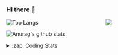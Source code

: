### Hi there 👋

<!--
**tao8687/tao8687** is a ✨ _special_ ✨ repository because its `README.md` (this file) appears on your GitHub profile.

Here are some ideas to get you started:

- 🔭 I’m currently working on ...
- 🌱 I’m currently learning ...
- 👯 I’m looking to collaborate on ...
- 🤔 I’m looking for help with ...
- 💬 Ask me about ...
- 📫 How to reach me: ...
- 😄 Pronouns: ...
- ⚡ Fun fact: ...
-->

<img align='right' src="https://media.giphy.com/media/M9gbBd9nbDrOTu1Mqx/giphy.gif" width="240">

  
![Top Langs](https://github-readme-stats.vercel.app/api/top-langs/?username=tao8687&layout=compact&title_color=23238E&text_color=A67D3D)

![Anurag's github stats](https://github-readme-stats.vercel.app/api?username=tao8687&show_icons=true&&text_color=A67D3D&title_color=23238E&show_icons=false&count_private=true&hide=stars)

<details>
  <summary>:zap: Coding Stats</summary>
  <br>
    
<!--START_SECTION:waka-->
![Code Time](http://img.shields.io/badge/Code%20Time-1%2C624%20hrs%2026%20mins-blue)

![Profile Views](http://img.shields.io/badge/Profile%20Views-1-blue)

**🐱 My GitHub Data** 

> 📦 1.5 MB Used in GitHub's Storage 
 > 
> 🏆 208 Contributions in the Year 2024
 > 
> 🚫 Not Opted to Hire
 > 
> 📜 56 Public Repositories 
 > 
> 🔑 25 Private Repositories 
 > 
**I'm an Early 🐤** 

```text
🌞 Morning                1435 commits        ██████████████████████░░░   87.34 % 
🌆 Daytime                87 commits          █░░░░░░░░░░░░░░░░░░░░░░░░   05.30 % 
🌃 Evening                117 commits         ██░░░░░░░░░░░░░░░░░░░░░░░   07.12 % 
🌙 Night                  4 commits           ░░░░░░░░░░░░░░░░░░░░░░░░░   00.24 % 
```
📅 **I'm Most Productive on Wednesday** 

```text
Monday                   237 commits         ████░░░░░░░░░░░░░░░░░░░░░   14.42 % 
Tuesday                  223 commits         ███░░░░░░░░░░░░░░░░░░░░░░   13.57 % 
Wednesday                290 commits         ████░░░░░░░░░░░░░░░░░░░░░   17.65 % 
Thursday                 215 commits         ███░░░░░░░░░░░░░░░░░░░░░░   13.09 % 
Friday                   233 commits         ████░░░░░░░░░░░░░░░░░░░░░   14.18 % 
Saturday                 227 commits         ███░░░░░░░░░░░░░░░░░░░░░░   13.82 % 
Sunday                   218 commits         ███░░░░░░░░░░░░░░░░░░░░░░   13.27 % 
```


📊 **This Week I Spent My Time On** 

```text
🕑︎ Time Zone: Asia/Shanghai

💬 Programming Languages: 
C++                      13 hrs 45 mins      ████████████████░░░░░░░░░   62.90 % 
Other                    1 hr 58 mins        ██░░░░░░░░░░░░░░░░░░░░░░░   09.01 % 
Markdown                 1 hr 27 mins        ██░░░░░░░░░░░░░░░░░░░░░░░   06.65 % 
Python                   1 hr 13 mins        █░░░░░░░░░░░░░░░░░░░░░░░░   05.58 % 
CMake                    1 hr 11 mins        █░░░░░░░░░░░░░░░░░░░░░░░░   05.45 % 

🔥 Editors: 
VS Code                  21 hrs 52 mins      █████████████████████████   100.00 % 

🐱‍💻 Projects: 
xju-robot                13 hrs 18 mins      ███████████████░░░░░░░░░░   60.83 % 
workspace                2 hrs 29 mins       ███░░░░░░░░░░░░░░░░░░░░░░   11.40 % 
tami_ws                  1 hr 49 mins        ██░░░░░░░░░░░░░░░░░░░░░░░   08.35 % 
ros_motion_planning      1 hr 23 mins        ██░░░░░░░░░░░░░░░░░░░░░░░   06.34 % 
cartographer_ros         54 mins             █░░░░░░░░░░░░░░░░░░░░░░░░   04.13 % 

💻 Operating System: 
Linux                    21 hrs 52 mins      █████████████████████████   100.00 % 
```

**I Mostly Code in C++** 

```text
C++                      10 repos            ███████░░░░░░░░░░░░░░░░░░   29.41 % 
Python                   10 repos            ███████░░░░░░░░░░░░░░░░░░   29.41 % 
JavaScript               2 repos             █░░░░░░░░░░░░░░░░░░░░░░░░   05.88 % 
Batchfile                1 repo              █░░░░░░░░░░░░░░░░░░░░░░░░   02.94 % 
HTML                     1 repo              █░░░░░░░░░░░░░░░░░░░░░░░░   02.94 % 
```



**Timeline**

![Lines of Code chart](https://raw.githubusercontent.com/tao8687/tao8687/master/assets/bar_graph.png)


 Last Updated on 15/07/2024 01:23:05 UTC
<!--END_SECTION:waka-->
</details>
